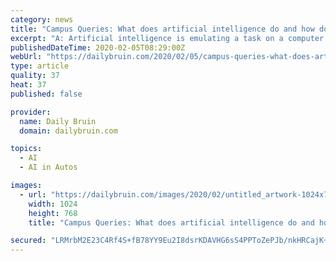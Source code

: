 ```yaml
---
category: news
title: "Campus Queries: What does artificial intelligence do and how does it work?"
excerpt: "A: Artificial intelligence is emulating a task on a computer that’s easy for a human ... One component of intelligence involves interpreting what we see and talking with other people, Pearl said. Tesla’s self-driving cars are a prominent example of AI, as the program needs to factor in everything a human does while driving to avoid accidents."
publishedDateTime: 2020-02-05T08:29:00Z
webUrl: "https://dailybruin.com/2020/02/05/campus-queries-what-does-artificial-intelligence-do-and-how-does-it-work/"
type: article
quality: 37
heat: 37
published: false

provider:
  name: Daily Bruin
  domain: dailybruin.com

topics:
  - AI
  - AI in Autos

images:
  - url: "https://dailybruin.com/images/2020/02/untitled_artwork-1024x768.jpg"
    width: 1024
    height: 768
    title: "Campus Queries: What does artificial intelligence do and how does it work?"

secured: "LRMrbM2E23C4Rf4S+fB78YY9Eu2I8dsrKDAVHG6sS4PPToZePJb/nkHRCajK+TV2NI60dEZR6eB9N+YSmpUvtgSV5LdP2ka/J/4MgKxYc/eq4t6wFNT2S7KV2YdOqL2bg0dVjGtmjTMdZolvYu6tJVDKT1zDHO22Tr8trUTMCfmWhyZIPfVMx5yqYmdqNYLHBfY/Q2a+ib//2eRtbEhevgmKqhjW1CPShvp6q1GeVu3Ws0oQUIl64qgqKIXYY50jdvWbwfIQbTBvS8cHwqL1cJ+FUoePqS82lQ6khrAF7/UbPZEV8hcAdlhxRTRBOyFg;3z0rfHeVgqmYif8Zjp6ZFg=="
---
```


